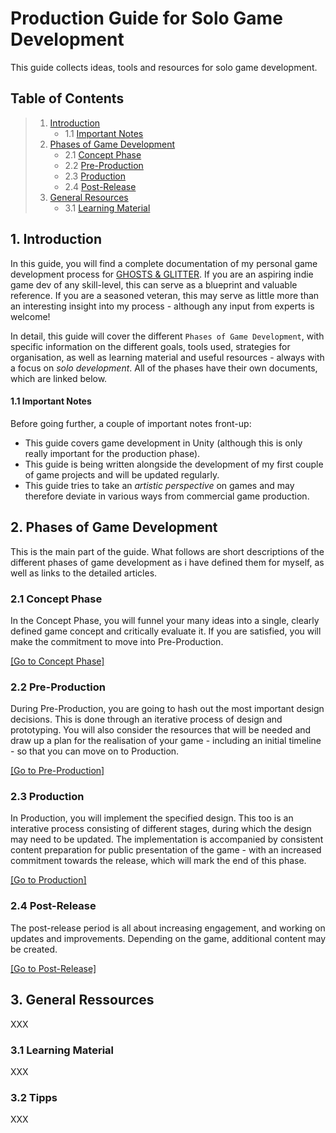 # Production Guide for Solo Game Development

This guide collects ideas, tools and resources for solo game development.

<a name="toc"></a>
## Table of Contents

> 1. [Introduction](#introduction)
>    - 1.1 [Important Notes](#important-notes)
> 2. [Phases of Game Development](#phases)
>    - 2.1 [Concept Phase](#concept-phase)
>    - 2.2 [Pre-Production](#pre-production)
>    - 2.3 [Production](#production)
>    - 2.4 [Post-Release](#post-release)
> 3. [General Resources](#gneral-resources)
>    - 3.1 [Learning Material](#learning-material)

<a name="introduction"></a>
## 1. Introduction

In this guide, you will find a complete documentation of my personal game development process for [GHOSTS & GLITTER](https://www.youtube.com/@ghostsnglitter). If you are an aspiring indie game dev of any skill-level, this can serve as a blueprint and valuable reference. If you are a seasoned veteran, this may serve as little more than an interesting insight into my process - although any input from experts is welcome!

In detail, this guide will cover the different `Phases of Game Development`, with specific information on the different goals, tools used, strategies for organisation, as well as learning material and useful resources - always with a focus on *solo development*. All of the phases have their own documents, which are linked below.

<a name="important-notes"></a>
#### 1.1 Important Notes

Before going further, a couple of important notes front-up:
- This guide covers game development in Unity (although this is only really important for the production phase).
- This guide is being written alongside the development of my first couple of game projects and will be updated regularly.
- This guide tries to take an *artistic perspective* on games and may therefore deviate in various ways from commercial game production.

<a name="phases"></a>
## 2. Phases of Game Development

This is the main part of the guide. What follows are short descriptions of the different phases of game development as i have defined them for myself, as well as links to the detailed articles.

<a name="concept-phase"></a>
### 2.1 Concept Phase

In the Concept Phase, you will funnel your many ideas into a single, clearly defined game concept and critically evaluate it. If you are satisfied, you will make the commitment to move into Pre-Production.

[[Go to Concept Phase]](1_ConceptPhase.md/#concept-phase)

<a name="pre-production"></a>
### 2.2 Pre-Production

During Pre-Production, you are going to hash out the most important design decisions. This is done through an iterative process of design and prototyping. You will also consider the resources that will be needed and draw up a plan for the realisation of your game - including an initial timeline - so that you can move on to Production.

[[Go to Pre-Production]](2_PreProduction.md/#pre-production)

<a name="production"></a>
### 2.3 Production

In Production, you will implement the specified design. This too is an interative process consisting of different stages, during which the design may need to be updated. The implementation is accompanied by consistent content preparation for public presentation of the game - with an increased commitment towards the release, which will mark the end of this phase.

[[Go to Production]](3_Production.md/#production)

<a name="post-release"></a>
### 2.4 Post-Release

The post-release period is all about increasing engagement, and working on updates and improvements. Depending on the game, additional content may be created.

[[Go to Post-Release]](4_PostRelease.md/#post-release)

<a name="general-ressources"></a>
## 3. General Ressources

XXX

<a name="learning-material"></a>
### 3.1 Learning Material

XXX

<a name="tipps"></a>
### 3.2 Tipps

XXX